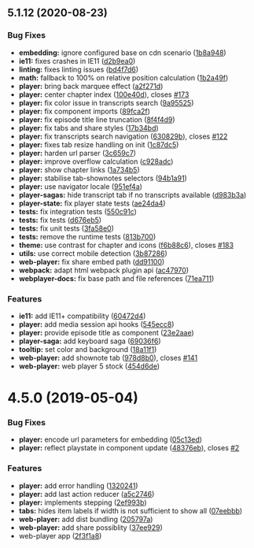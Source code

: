 ## 5.1.12 (2020-08-23)


### Bug Fixes

* **embedding:** ignore configured base on cdn scenario ([1b8a948](https://github.com/podlove/podlove-ui/commit/1b8a9488abdb4ba31148f96ffb3b5c6aaaeb444e))
* **ie11:** fixes crashes in IE11 ([d2b9ea0](https://github.com/podlove/podlove-ui/commit/d2b9ea0243cf1e36eace8e399eeead35496fe6fd))
* **linting:** fixes linting issues ([bd4f7d6](https://github.com/podlove/podlove-ui/commit/bd4f7d6304770d1f4d68c2432ce34dc8e50b933a))
* **math:** fallback to 100% on relative position calculation ([1b2a49f](https://github.com/podlove/podlove-ui/commit/1b2a49f9e377a133366bbd7d30f8753544ac8acf))
* **player:** bring back marquee effect ([a2f271d](https://github.com/podlove/podlove-ui/commit/a2f271db754b6a6d055dd41fd242a8d3fe133cb8))
* **player:** center chapter index ([100e40d](https://github.com/podlove/podlove-ui/commit/100e40d05e66a689c66f4875ed0e4996a4599930)), closes [#173](https://github.com/podlove/podlove-ui/issues/173)
* **player:** fix color issue in transcripts search ([9a95525](https://github.com/podlove/podlove-ui/commit/9a9552519fb261b28e65c349105575d0a5814983))
* **player:** fix component imports ([89fca2f](https://github.com/podlove/podlove-ui/commit/89fca2f4934a68d885055467a4c8977c24ac1ad8))
* **player:** fix episode title line truncation ([8f4f4d9](https://github.com/podlove/podlove-ui/commit/8f4f4d94544119883ec1bde64f949461753c45ab))
* **player:** fix tabs and share styles ([17b34bd](https://github.com/podlove/podlove-ui/commit/17b34bdefd84cff15aa3b6a2f89cd1f7b545c63f))
* **player:** fix transcripts search navigation ([630829b](https://github.com/podlove/podlove-ui/commit/630829bb4b0f1372c75d068a604e73bd41b5f5b6)), closes [#122](https://github.com/podlove/podlove-ui/issues/122)
* **player:** fixes tab resize handling on init ([1c87dc5](https://github.com/podlove/podlove-ui/commit/1c87dc57d5658130ebc00482d6020f92c46c4ce0))
* **player:** harden url parser ([3c659c7](https://github.com/podlove/podlove-ui/commit/3c659c7666ec4628cfe961128494a479c28c6961))
* **player:** improve overflow calculation ([c928adc](https://github.com/podlove/podlove-ui/commit/c928adcc54c66bafcc0391c7ba7f1c0ab019e55b))
* **player:** show chapter links ([1a734b5](https://github.com/podlove/podlove-ui/commit/1a734b51f4799406614652cdca397d9c356138fb))
* **player:** stabilise tab-shownotes selectors ([94b1a91](https://github.com/podlove/podlove-ui/commit/94b1a91f0d295bc714ecf83ad56198f8feff21d1))
* **player:** use navigator locale ([951ef4a](https://github.com/podlove/podlove-ui/commit/951ef4ad22cf37cfd5d07e4f31d4009547f2e4cd))
* **player-sagas:** hide transcript tab if no transcripts available ([d983b3a](https://github.com/podlove/podlove-ui/commit/d983b3a706124d3ee4411418228d4da1a3077f76))
* **player-state:** fix player state tests ([ae24da4](https://github.com/podlove/podlove-ui/commit/ae24da45cf5e460c272a798be58149971f55f36a))
* **tests:** fix integration tests ([550c91c](https://github.com/podlove/podlove-ui/commit/550c91c9d0f4cf4cd6a9f4ba77e48bd1d4c51deb))
* **tests:** fix tests ([d676eb5](https://github.com/podlove/podlove-ui/commit/d676eb5afd20020a7d33dda323d0149d4eeb5fe1))
* **tests:** fix unit tests ([3fa58e0](https://github.com/podlove/podlove-ui/commit/3fa58e0322d4956c2bd5a8b4d59e7aedc685eccb))
* **tests:** remove the runtime tests ([813b700](https://github.com/podlove/podlove-ui/commit/813b70003a5abcda09d440f88c3ddba4445efe77))
* **theme:** use contrast for chapter and icons ([f6b88c6](https://github.com/podlove/podlove-ui/commit/f6b88c607802d72a2dc31da8351f5abb16740d95)), closes [#183](https://github.com/podlove/podlove-ui/issues/183)
* **utils:** use correct mobile detection ([3b87286](https://github.com/podlove/podlove-ui/commit/3b87286fdabbb7d8891baea5d913aa4a876a093a))
* **web-player:** fix share embed path ([dd91100](https://github.com/podlove/podlove-ui/commit/dd91100351e55106d11392357f217a2448d018c0))
* **webpack:** adapt html webpack plugin api ([ac47970](https://github.com/podlove/podlove-ui/commit/ac479708be7fa18060ac0cfe4b66b3ccaaa43d26))
* **webplayer-docs:** fix base path and file references ([71ea711](https://github.com/podlove/podlove-ui/commit/71ea711b5b9571610b6433f3eab0022c0fdd5f3c))


### Features

* **ie11:** add IE11+ compatibility ([60472d4](https://github.com/podlove/podlove-ui/commit/60472d442647ad838feb74b4980cc837f3a96853))
* **player:** add media session api hooks ([545ecc8](https://github.com/podlove/podlove-ui/commit/545ecc853288ecee67f6b9d59774f79ec06d7a68))
* **player:** provide episode title as component ([23e2aae](https://github.com/podlove/podlove-ui/commit/23e2aae5c87551766d831984a1e13c402130ba94))
* **player-saga:** add keyboard saga ([69036f6](https://github.com/podlove/podlove-ui/commit/69036f6f012d1e4963ceb56c712fc598f287137c))
* **tooltip:** set color and background ([18a11f1](https://github.com/podlove/podlove-ui/commit/18a11f12524a582c520d555ab24c47d69683f7cf))
* **web-player:** add shownote tab ([978d8b0](https://github.com/podlove/podlove-ui/commit/978d8b05f2676ef9851c0ad24a19a8ec7e3ebdb5)), closes [#141](https://github.com/podlove/podlove-ui/issues/141)
* **web-player:** web player 5 stock ([454d6de](https://github.com/podlove/podlove-ui/commit/454d6dead15ba4813d68e306ebc6f01a254651ed))



# 4.5.0 (2019-05-04)


### Bug Fixes

* **player:** encode url parameters for embedding ([05c13ed](https://github.com/podlove/podlove-ui/commit/05c13edcaa8e4fd4de82045a6e16c8d95b48c927))
* **player:** reflect playstate in component update ([48376eb](https://github.com/podlove/podlove-ui/commit/48376ebb52db54f257f439cb2701bdb6a5baa170)), closes [#2](https://github.com/podlove/podlove-ui/issues/2)


### Features

* **player:** add error handling ([1320241](https://github.com/podlove/podlove-ui/commit/132024103288d0c39a128eea219b3b01edac8730))
* **player:** add last action reducer ([a5c2746](https://github.com/podlove/podlove-ui/commit/a5c27467e1b2a64ff43eed32718dbb574ad02ad2))
* **player:** implements stepping ([2ef993b](https://github.com/podlove/podlove-ui/commit/2ef993b81f811a8d3ed9ca21f1eb6649c8ddcee2))
* **tabs:** hides item labels if width is not sufficient to show all ([07eebbb](https://github.com/podlove/podlove-ui/commit/07eebbb4d2ef73249eda0a32bbde596687b29a37))
* **web-player:** add dist bundling ([205797a](https://github.com/podlove/podlove-ui/commit/205797abb57a8263b3649685e623cba4eb4aa3e1))
* **web-player:** add share possiblity ([37ee929](https://github.com/podlove/podlove-ui/commit/37ee9291f512d30018ced950be3059fd4643bb95))
* web-player app ([2f3f1a8](https://github.com/podlove/podlove-ui/commit/2f3f1a8902c4d263650cc7ff28b1be62084ba969))



